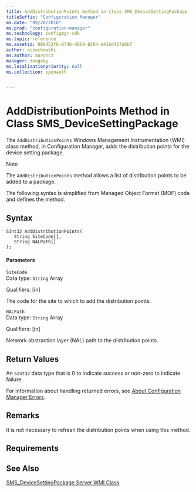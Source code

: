 ```yaml
---
title: AddDistributionPoints method in class SMS_DeviceSettingPackage
titleSuffix: "Configuration Manager"
ms.date: "09/20/2016"
ms.prod: "configuration-manager"
ms.technology: configmgr-sdk
ms.topic: reference
ms.assetid: 088452fb-874b-48b9-8294-a416d41febb7
author: aczechowski
ms.author: aaroncz
manager: dougeby
ms.localizationpriority: null
ms.collection: openauth


---
```

# AddDistributionPoints Method in Class SMS_DeviceSettingPackage
The `AddDistributionPoints` Windows Management Instrumentation (WMI) class method, in Configuration Manager, adds the distribution points for the device setting package.  

> [!NOTE]
>  The `AddDistributionPoints` method allows a list of distribution points to be added to a package.  

 The following syntax is simplified from Managed Object Format (MOF) code and defines the method.  

## Syntax  

```  
SInt32 AddDistributionPoints(  
   String SiteCode[],  
   String NALPath[]  
);  
```  

#### Parameters  
 `SiteCode`  
 Data type: `String` Array  

 Qualifiers: [in]  

 The code for the site to which to add the distribution points.  

 `NALPath`  
 Data type: `String` Array  

 Qualifiers: [in]  

 Network abstraction layer (NAL) path to the distribution points.  

## Return Values  
 An `SInt32` data type that is 0 to indicate success or non-zero to indicate failure.  

 For information about handling returned errors, see [About Configuration Manager Errors](../../../develop/core/understand/about-configuration-manager-errors.md).  

## Remarks  
 It is not necessary to refresh the distribution points when using this method.  

## Requirements  

## See Also  
 [SMS_DeviceSettingPackage Server WMI Class](../../../develop/reference/mdm/sms_devicesettingpackage-server-wmi-class.md)
